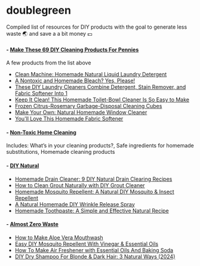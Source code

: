 # doublegreen

Compiled list of resources for DIY products with the goal to generate less waste 🌏 and save a a bit money 💵


#### - [Make These 69 DIY Cleaning Products For Pennies](https://www.popsugar.com/smart-living/diy-cleaning-products-28901279)
A few products from the list above

* [Clean Machine: Homemade Natural Liquid Laundry Detergent](https://www.popsugar.com/smart-living/homemade-liquid-laundry-detergent-28441787)
* [A Nontoxic and Homemade Bleach? Yes, Please!](https://www.popsugar.com/smart-living/homemade-bleach-33384870)
* [These DIY Laundry Cleaners Combine Detergent, Stain Remover, and Fabric Softener Into 1](https://www.popsugar.com/smart-living/all-one-laundry-bombs-31354476)
* [Keep It Clean! This Homemade Toilet-Bowl Cleaner Is So Easy to Make](https://www.popsugar.com/smart-living/homemade-toilet-bowl-cleaner-28855947)
* [Frozen Citrus-Rosemary Garbage-Disposal Cleaning Cubes](https://www.popsugar.com/smart-living/frozen-citrus-rosemary-garbage-disposal-cleaners-34815011)
* [Make Your Own: Natural Homemade Window Cleaner](https://www.popsugar.com/smart-living/homemade-window-cleaner-28139073)
* [You'll Love This Homemade Fabric Softener](https://www.popsugar.com/smart-living/homemade-fabric-softener-26948809)

#### - [Non-Toxic Home Cleaning](https://learn.eartheasy.com/guides/non-toxic-home-cleaning/)
Includes: What’s in your cleaning products?, Safe ingredients for homemade substitutions, Homemade cleaning products 

#### - [DIY Natural](https://diynatural.com/)
* [Homemade Drain Cleaner: 9 DIY Natural Drain Clearing Recipes](https://diynatural.com/natural-drain-cleaner/)
* [How to Clean Grout Naturally with DIY Grout Cleaner](https://diynatural.com/how-to-clean-grout-naturally/)
* [Homemade Mosquito Repellent: A Natural DIY Mosquito & Insect Repellent](https://diynatural.com/homemade-insect-mosquito-repellent/)
* [A Natural Homemade DIY Wrinkle Release Spray](https://diynatural.com/wrinkle-release-vinegar-spray/)
* [Homemade Toothpaste: A Simple and Effective Natural Recipe](https://diynatural.com/homemade-toothpaste/)

#### - [Almost Zero Waste](https://www.almostzerowaste.com/)
* [How to Make Aloe Vera Mouthwash](https://www.almostzerowaste.com/diy-aloe-vera-mouthwash/)
* [Easy DIY Mosquito Repellent With Vinegar & Essential Oils](https://www.almostzerowaste.com/diy-mosquito-repellent-with-vinegar/)
* [How To Make Air Freshener with Essential Oils And Baking Soda](https://www.almostzerowaste.com/air-freshener-with-essential-oils/)
* [DIY Dry Shampoo For Blonde & Dark Hair: 3 Natural Ways (2024)](https://www.almostzerowaste.com/dry-shampoo-recipes/)




